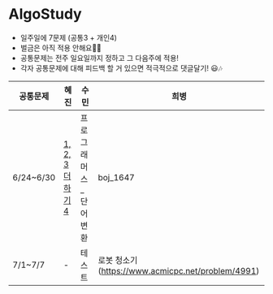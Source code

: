# AlgoStudy

- 일주일에 7문제 (공통3 + 개인4)
- 벌금은 아직 적용 안해요😵‍💫
- 공통문제는 전주 일요일까지 정하고 그 다음주에 적용!
- 각자 공통문제에 대해 피드백 할 거 있으면 적극적으로 댓글달기! 😃🎶

|공통문제|혜진|수민|희병|
|------|---|---|---|
|6/24~6/30|[1, 2, 3 더하기 4](https://www.acmicpc.net/problem/15989)|프로그래머스_단어변환|boj_1647|
|7/1~7/7|-|테스트|로봇 청소기(https://www.acmicpc.net/problem/4991)|
